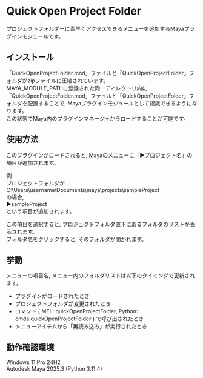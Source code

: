 # Quick Open Project Folder
プロジェクトフォルダーに素早くアクセスできるメニューを追加するMayaプラグインモジュールです。
## インストール
「QuickOpenProjectFolder.mod」ファイルと「QuickOpenProjectFolder」フォルダがzipファイルに圧縮されています。  
MAYA_MODULE_PATHに登録された同一ディレクトリ内に「QuickOpenProjectFolder.mod」ファイルと「QuickOpenProjectFolder」フォルダを配置することで, Mayaプラグインモジュールとして認識できるようになります。  
この状態でMaya内のプラグインマネージャからロードすることが可能です。
## 使用方法
このプラグインがロードされると, Mayaのメニューに「▶プロジェクト名」の項目が追加されます。  

例  
プロジェクトフォルダが  
C:\Users\username\Documents\maya\projects\sampleProject  
の場合,  
▶sampleProject  
という項目が追加されます。  

この項目を選択すると, プロジェクトフォルダ直下にあるフォルダのリストが表示されます。  
フォルダ名をクリックすると, そのフォルダが開かれます。
## 挙動
メニューの項目名, メニュー内のフォルダリストは以下のタイミングで更新されます。
- プラグインがロードされたとき
- プロジェクトフォルダが変更されたとき
- コマンド ( MEL: quickOpenProjectFolder, Python: cmds.quickOpenProjectFolder ) で呼び出されたとき
- メニューアイテムから「再読み込み」が実行されたとき
## 動作確認環境
Windows 11 Pro 24H2  
Autodesk Maya 2025.3 (Python 3.11.4)